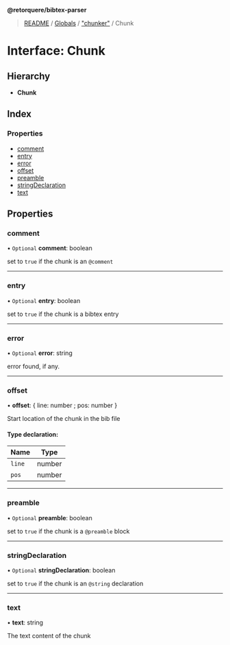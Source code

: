 **@retorquere/bibtex-parser**

> [README](../README.md) / [Globals](../globals.md) / ["chunker"](../modules/_chunker_.md) / Chunk

# Interface: Chunk

## Hierarchy

* **Chunk**

## Index

### Properties

* [comment](_chunker_.chunk.md#comment)
* [entry](_chunker_.chunk.md#entry)
* [error](_chunker_.chunk.md#error)
* [offset](_chunker_.chunk.md#offset)
* [preamble](_chunker_.chunk.md#preamble)
* [stringDeclaration](_chunker_.chunk.md#stringdeclaration)
* [text](_chunker_.chunk.md#text)

## Properties

### comment

• `Optional` **comment**: boolean

set to `true` if the chunk is an `@comment`

___

### entry

• `Optional` **entry**: boolean

set to `true` if the chunk is a bibtex entry

___

### error

• `Optional` **error**: string

error found, if any.

___

### offset

•  **offset**: { line: number ; pos: number  }

Start location of the chunk in the bib file

#### Type declaration:

Name | Type |
------ | ------ |
`line` | number |
`pos` | number |

___

### preamble

• `Optional` **preamble**: boolean

set to `true` if the chunk is a `@preamble` block

___

### stringDeclaration

• `Optional` **stringDeclaration**: boolean

set to `true` if the chunk is an `@string` declaration

___

### text

•  **text**: string

The text content of the chunk
